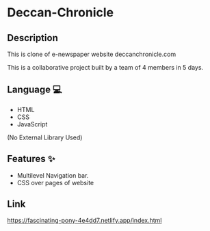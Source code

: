 # Deccan-Chronicle
 
 ## Description
  
This is clone of e-newspaper website deccanchronicle.com 
   
   This is a collaborative project built by a team of 4 members in 5 days.
   
 ## Language 💻
- HTML
- CSS
- JavaScript

(No External Library Used)

## Features ✨

- Multilevel Navigation bar.
- CSS over pages of website

## Link 
https://fascinating-pony-4e4dd7.netlify.app/index.html
